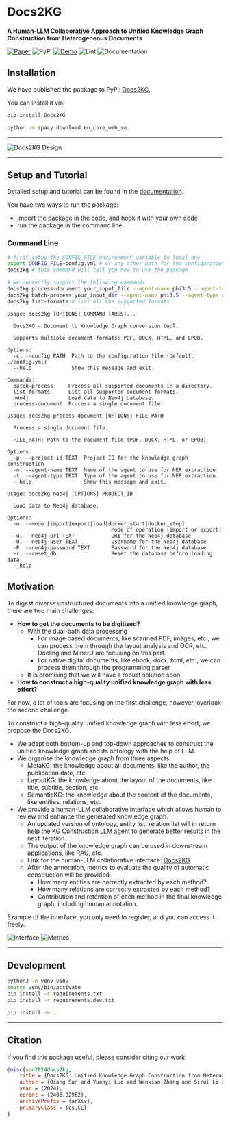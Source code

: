 # Docs2KG

**A Human-LLM Collaborative Approach to Unified Knowledge Graph Construction from Heterogeneous Documents**

[![Paper](https://img.shields.io/badge/Paper-View-green?style=flat&logo=adobeacrobatreader)](./docs/files/Docs2KG.v2.pdf)
![PyPI](https://img.shields.io/pypi/v/Docs2KG)
[![Demo](https://img.shields.io/badge/Demo-Available-blue)](https://docs2kg.ai4wa.com/Video/)
![Lint](https://github.com/AI4WA/Docs2KG/actions/workflows/lint.yml/badge.svg)
![Documentation](https://github.com/AI4WA/Docs2KG/actions/workflows/docs.yml/badge.svg)

## Installation

We have published the package to PyPi: [Docs2KG](https://pypi.org/project/Docs2KG/),

You can install it via:

```bash
pip install Docs2KG

python -m spacy download en_core_web_sm
```

---

![Docs2KG Design](./docs/images/Docs2KG-Design.jpg)

---

## Setup and Tutorial

Detailed setup and tutorial can be found in the [documentation](https://docs2kg.ai4wa.com/Tutorial/1.GettingStarted/).

You have two ways to run the package:

- import the package in the code, and hook it with your own code
- run the package in the command line

### Command Line

```bash
# first setup the CONFIG_FILE environment variable to local one
export CONFIG_FILE=config.yml # or any other path for the configuration file
docs2kg # this command will tell you how to use the package

# we currently support the following commands
docs2kg process-document your_input_file --agent-name phi3.5 --agent-type ollama --project-id your_project_id
docs2kg batch-process your_input_dir --agent-name phi3.5 --agent-type ollama --project-id your_project_id
docs2kg list-formats # list all the supported formats
```

```text
Usage: docs2kg [OPTIONS] COMMAND [ARGS]...

  Docs2KG - Document to Knowledge Graph conversion tool.

  Supports multiple document formats: PDF, DOCX, HTML, and EPUB.

Options:
  -c, --config PATH  Path to the configuration file (default: ./config.yml)
  --help             Show this message and exit.

Commands:
  batch-process     Process all supported documents in a directory.
  list-formats      List all supported document formats.
  neo4j             Load data to Neo4j database.
  process-document  Process a single document file.
```

```text
Usage: docs2kg process-document [OPTIONS] FILE_PATH

  Process a single document file.

  FILE_PATH: Path to the document file (PDF, DOCX, HTML, or EPUB)

Options:
  -p, --project-id TEXT  Project ID for the knowledge graph construction
  -n, --agent-name TEXT  Name of the agent to use for NER extraction
  -t, --agent-type TEXT  Type of the agent to use for NER extraction
  --help                 Show this message and exit.
```

```text
Usage: docs2kg neo4j [OPTIONS] PROJECT_ID

  Load data to Neo4j database.

Options:
  -m, --mode [import|export|load|docker_start|docker_stop]
                                  Mode of operation (import or export)
  -u, --neo4j-uri TEXT            URI for the Neo4j database
  -U, --neo4j-user TEXT           Username for the Neo4j database
  -P, --neo4j-password TEXT       Password for the Neo4j database
  -r, --reset_db                  Reset the database before loading data
  --help      
```

## Motivation

To digest diverse unstructured documents into a unified knowledge graph, there are two main challenges:

- **How to get the documents to be digitized?**
    - With the dual-path data processing
        - For image based documents, like scanned PDF, images, etc., we can process them through the layout analysis and
          OCR, etc. Docling and MinerU are focusing on this part.
        - For native digital documents, like ebook, docx, html, etc., we can process them through the programming parser
    - It is promising that we will have a robust solution soon.
- **How to construct a high-quality unified knowledge graph with less effort?**

For now, a lot of tools are focusing on the first challenge, however, overlook the second challenge.

To construct a high-quality unified knowledge graph with less effort, we propose the Docs2KG.

- We adapt both bottom-up and top-down approaches to construct the unified knowledge graph and its ontology with the
  help of LLM.
- We organise the knowledge graph from three aspects:
    - MetaKG: the knowledge about all documents, like the author, the publication date, etc.
    - LayoutKG: the knowledge about the layout of the documents, like title, subtitle, section, etc.
    - SemanticKG: the knowledge about the content of the documents, like entities, relations, etc.
- We provide a human-LLM collaborative interface which allows human to review and enhance the generated knowledge graph.
    - An updated version of ontology, entity list, relation list will in return help the KG Construction LLM agent to
      generate better results in the next iteration.
    - The output of the knowledge graph can be used in downstream applications, like RAG, etc.
    - Link for the human-LLM collaborative interface: [Docs2KG](https://docs2kg.kaiaperth.com/)
    - After the annotation, metrics to evaluate the quality of automatic construction will be provided.
        - How many entities are correctly extracted by each method?
        - How many relations are correctly extracted by each method?
        - Contribution and retention of each method in the final knowledge graph, including human annotation.

Example of the interface, you only need to register, and you can access it freely.

![Interface](./docs/images/interface-example.png)
![Metrics](./docs/images/metric-example.png)

---

## Development

```bash
python3 -m venv venv
source venv/bin/activate
pip install -r requirements.txt
pip install -r requirements.dev.txt

pip install -e .
```

---

## Citation

If you find this package useful, please consider citing our work:

```bibtex
@misc{sun2024docs2kg,
    title = {Docs2KG: Unified Knowledge Graph Construction from Heterogeneous Documents Assisted by Large Language Models},
    author = {Qiang Sun and Yuanyi Luo and Wenxiao Zhang and Sirui Li and Jichunyang Li and Kai Niu and Xiangrui Kong and Wei Liu},
    year = {2024},
    eprint = {2406.02962},
    archivePrefix = {arXiv},
    primaryClass = {cs.CL}
}
```